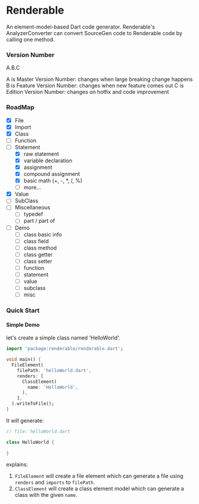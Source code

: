 # Renderable
An element-model-based Dart code generator. 
Renderable's AnalyzerConverter can convert SourceGen code to Renderable code by calling one method.

### Version Number
A.B.C

A is Master Version Number: changes when large breaking change happens
B is Feature Version Number: changes when new feature comes out
C is Edition Version Number: changes on hotfix and code improvement

### RoadMap
- [x] File
- [x] Import
- [x] Class
- [ ] Function
- [ ] Statement
    - [x] raw statement
    - [x] variable declaration
    - [x] assignment
    - [x] compound assignment
    - [x] basic math (+, -, *, /, %)
    - [ ] more...
- [x] Value
- [ ] SubClass
- [ ] Miscellaneous
    - [ ] typedef
    - [ ] part / part of
- [ ] Demo
    - [ ] class basic info
    - [ ] class field
    - [ ] class method
    - [ ] class getter
    - [ ] class setter
    - [ ] function
    - [ ] statement
    - [ ] value
    - [ ] subclass
    - [ ] misc

### Quick Start

#### Simple Demo
let's create a simple class named 'HelloWorld'.

```dart
import 'package:renderable/renderable.dart';

void main() {
  FileElement(
    filePath: 'helloWorld.dart',
    renders: [
      ClassElement(
        name: 'HelloWorld',
      ),
    ],
  ).writeToFile();
}
```

It will generate:
```dart
// file: helloWorld.dart

class HelloWorld {
  
}
```

explains:
1. `FileElement` will create a file element which can generate a file using `renders` and `imports` to `filePath`.
1. `ClassElement` will create a class element model which can generate a class with the given `name`.

